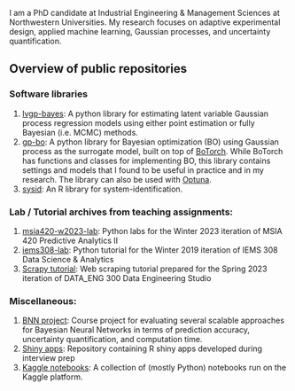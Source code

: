 I am a PhD candidate at Industrial Engineering & Management Sciences at Northwestern Universities. My research focuses on adaptive experimental design, applied machine learning, Gaussian processes, and uncertainty quantification. 

## Overview of public repositories

### Software libraries

1. [lvgp-bayes](https://github.com/syerramilli/lvgp-bayes): A python library for estimating latent variable Gaussian process regression models using either point estimation or fully Bayesian (i.e. MCMC) methods.
2. [gp-bo](https://github.com/syerramilli/gp-bo): A python library for Bayesian optimization (BO) using Gaussian process as the surrogate model, built on top of [BoTorch](https://botorch.org/). While BoTorch has functions and classes for implementing BO, this library contains settings and models that I found to be useful in practice and in my research. The library can also be used with [Optuna](https://optuna.readthedocs.io/en/stable/).
3. [sysid](https://github.com/syerramilli/R-sysid): An R library for system-identification.

### Lab / Tutorial archives from teaching assignments:

1. [msia420-w2023-lab](https://github.com/syerramilli/msia420-w2023-lab): Python labs for the Winter 2023 iteration of MSIA 420 Predictive Analytics II
2. [iems308-lab](https://github.com/syerramilli/iems308_lab): Python tutorial for the Winter 2019 iteration of IEMS 308 Data Science & Analytics
3. [Scrapy tutorial](https://github.com/syerramilli/scrapy_tutorial): Web scraping tutorial prepared for the Spring 2023 iteration of DATA_ENG 300 Data Engineering Studio

### Miscellaneous:

1. [BNN project](https://github.com/syerramilli/iems490bnn): Course project for evaluating several scalable approaches for Bayesian Neural Networks in terms of prediction accuracy, uncertainty quantification, and computation time.
2. [Shiny apps](https://github.com/syerramilli/r-shiny-practice): Repository containing R shiny apps developed during interview prep
3. [Kaggle notebooks](https://github.com/syerramilli/kaggle-notebooks): A collection of (mostly Python) notebooks run on the Kaggle platform.
